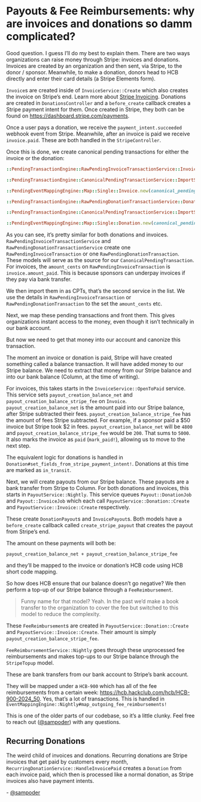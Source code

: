 # Payouts & Fee Reimbursements: why are invoices and donations so damm complicated?
Good question. I guess I’ll do my best to explain them. There are two ways organizations can raise money through Stripe: invoices and donations. Invoices are created by an organization and then sent, via Stripe, to the donor / sponsor. Meanwhile, to make a donation, donors head to HCB directly and enter their card details (a Stripe Elements form).

`Invoice`s are created inside of `InvoiceService::Create` which also creates the invoice on Stripe’s end. Learn more about [Stripe Invoicing](https://stripe.com/invoicing). Donations are created in `DonationsController` and a `before_create` callback creates a Stripe payment intent for them. Once created in Stripe, they both can be found on https://dashboard.stripe.com/payments. 

Once a user pays a donation, we receive the `payment_intent.succeeded` webhook event from Stripe. Meanwhile, after an invoice is paid we receive `invoice.paid`. These are both handled in the `StripeController`.

Once this is done, we create canonical pending transactions for either the invoice or the donation:

```ruby
::PendingTransactionEngine::RawPendingInvoiceTransactionService::Invoice::ImportSingle.new(invoice:).run

::PendingTransactionEngine::CanonicalPendingTransactionService::ImportSingle::Invoice.new(raw_pending_invoice_transaction: rpit).run

::PendingEventMappingEngine::Map::Single::Invoice.new(canonical_pending_transaction: cpt).run
```

```ruby
::PendingTransactionEngine::RawPendingDonationTransactionService::Donation::ImportSingle.new(donation:).run

::PendingTransactionEngine::CanonicalPendingTransactionService::ImportSingle::Donation.new(raw_pending_donation_transaction: rpdt).run

::PendingEventMappingEngine::Map::Single::Donation.new(canonical_pending_transaction: cpt).run
```

As you can see, it’s pretty similar for both donations and invoices. `RawPendingInvoiceTransactionService` and `RawPendingDonationTransactionService` create one `RawPendingInvoiceTransaction` or one `RawPendingDonationTransaction`. These models will serve as the source for our `CanonicalPendingTransaction`. For invoices, the `amount_cents` on `RawPendingInvoiceTransaction` is `invoice.amount_paid`. This is because sponsors can underpay invoices if they pay via bank transfer.

We then import them in as CPTs, that’s the second service in the list. We use the details in `RawPendingInvoiceTransaction` or `RawPendingDonationTransaction` to the set the `amount_cents` etc.

Next, we map these pending transactions and front them. This gives organizations instant access to the money, even though it isn’t technically in our bank account.

But now we need to get that money into our account and canonize this transaction.

The moment an invoice or donation is paid, Stripe will have created something called a balance transaction. It will have added money to our Stripe balance. We need to extract that money from our Stripe balance and into our bank balance (Column, at the time of writing).

For invoices, this takes starts in the `InvoiceService::OpenToPaid` service. This service sets `payout_creation_balance_net` and `payout_creation_balance_stripe_fee` on `Invoice`. `payout_creation_balance_net` is the amount paid into our Stripe balance, after Stripe subtracted their fees. `payout_creation_balance_stripe_fee` has the amount of fees Stripe subtracted. For example, if a sponsor paid a $50 invoice but Stripe took $2 in fees. `payout_creation_balance_net` will be `4800` and `payout_creation_balance_stripe_fee` would be `200`. That sums to `5000`. It also marks the invoice as `paid` (`mark_paid!`), allowing us to move to the next step. 

The equivalent logic for donations is handled in `Donation#set_fields_from_stripe_payment_intent!`. Donations at this time are marked as  `in_transit`. 

Next, we will create payouts from our Stripe balance. These payouts are a bank transfer from Stripe to Column. For both donations and invoices, this starts in `PayoutService::Nightly`. This service queues `Payout::DonationJob` and `Payout::InvoiceJob` which each call `PayoutService::Donation::Create` and `PayoutService::Invoice::Create` respectively.

These create `DonationPayout`s and `InvoicePayout`s. Both models have a `before_create` callback called `create_stripe_payout` that creates the payout from Stripe’s end.

The amount on these payments will both be:

```
payout_creation_balance_net + payout_creation_balance_stripe_fee
```

and they’ll be mapped to the invoice or donation’s HCB code using HCB short code mapping.

So how does HCB ensure that our balance doesn’t go negative? We then perform a top-up of our Stripe balance through a `FeeReimbursement`.

> Funny name for that model? Yeah. In the past we’d make a book transfer to the organization to cover the fee but switched to this model to reduce the complexity.

These `FeeReimbursement`s are created in `PayoutService::Donation::Create` and `PayoutService::Invoice::Create`. Their amount is simply `payout_creation_balance_stripe_fee`.

`FeeReimbursementService::Nightly` goes through these unprocessed fee reimbursements and makes top-ups to our Stripe balance through the `StripeTopup` model.

These are bank transfers from our bank account to Stripe’s bank account.

They will be mapped under a `HCB-900` which has all of the fee reimbursements from a certain week: https://hcb.hackclub.com/hcb/HCB-900-2024_50. Yes, that’s a lot of transactions. This is handled in `EventMappingEngine::Nightly#map_outgoing_fee_reimbursements!`

This is one of the older parts of our codebase, so it’s a little clunky. Feel free to reach out ([@sampoder](https://github.com/sampoder)) with any questions.

## Recurring Donations

The weird child of invoices and donations. Recurring donations are Stripe invoices that get paid by customers every month, `RecurringDonationService::HandleInvoicePaid` creates a `Donation` from each invoice paid, which then is processed like a normal donation, as Stripe invoices also have payment intents.

\- [@sampoder](https://github.com/sampoder)
